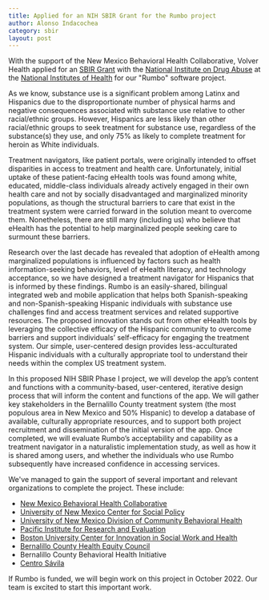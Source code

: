 ```yaml
---
title: Applied for an NIH SBIR Grant for the Rumbo project
author: Alonso Indacochea
category: sbir
layout: post
---
```


With the support of the New Mexico Behavioral Health Collaborative, Volver Health applied for an [SBIR Grant](https://grants.nih.gov/grants/guide/pa-files/pa-21-260.html) with the [National Institute on Drug Abuse](https://nida.nih.gov/) at the [National Institutes of Health](https://nih.gov/) for our "Rumbo" software project.

As we know, substance use is a significant problem among Latinx and Hispanics due to the disproportionate number of physical harms and negative consequences associated with substance use relative to other racial/ethnic groups. However, Hispanics are less likely than other racial/ethnic groups to seek treatment for substance use, regardless of the substance(s) they use, and only 75% as likely to complete treatment for heroin as White individuals.

Treatment navigators, like patient portals, were originally intended to offset disparities in access to treatment and health care. Unfortunately, initial uptake of these patient-facing eHealth tools was found among white, educated, middle-class individuals already actively engaged in their own health care and not by socially disadvantaged and marginalized minority populations, as though the structural barriers to care that exist in the treatment system were carried forward in the solution meant to overcome them. Nonetheless, there are still many (including us) who believe that eHealth has the potential to help marginalized people seeking care to surmount these barriers.

Research over the last decade has revealed that adoption of eHealth among marginalized populations is influenced by factors such as health information-seeking behaviors, level of eHealth literacy, and technology acceptance, so we have designed a treatment navigator for Hispanics that is informed by these findings. Rumbo is an easily-shared, bilingual integrated web and mobile application that helps both Spanish-speaking and non-Spanish-speaking Hispanic individuals with substance use challenges find and access treatment services and related supportive resources. The proposed innovation stands out from other eHealth tools by leveraging the collective efficacy of the Hispanic community to overcome barriers and support individuals’ self-efficacy for engaging the treatment system. Our simple, user-centered design provides less-acculturated Hispanic individuals with a culturally appropriate tool to understand their needs within the complex US treatment system.

In this proposed NIH SBIR Phase I project, we will develop the app’s content and functions with a community-based, user-centered, iterative design process that will inform the content and functions of the app. We will gather key stakeholders in the Bernalillo County treatment system (the most populous area in New Mexico and 50% Hispanic) to develop a database of available, culturally appropriate resources, and to support both project recruitment and dissemination of the initial version of the app. Once completed, we will evaluate Rumbo’s acceptability and capability as a treatment navigator in a naturalistic implementation study, as well as how it is shared among users, and whether the individuals who use Rumbo subsequently have increased confidence in accessing services.

We've managed to gain the support of several important and relevant organizations to complete the project. These include:

- [New Mexico Behavioral Health Collaborative](https://www.hsd.state.nm.us/about_the_department/behavioral-health-collaborative/)
- [University of New Mexico Center for Social Policy](https://csp.unm.edu/)
- [University of New Mexico Division of Community Behavioral Health](https://hsc.unm.edu/medicine/departments/psychiatry/cbh/)
- [Pacific Institute for Research and Evaluation](https://pire.org)
- [Boston University Center for Innovation in Social Work and Health](https://ciswh.org/)
- [Bernalillo County Health Equity Council](https://www.healthequitycouncil.net/)
- Bernalillo County Behavioral Health Initiative
- [Centro Sávila](https://www.centrosavila.org/)

If Rumbo is funded, we will begin work on this project in October 2022. Our team is excited to start this important work.